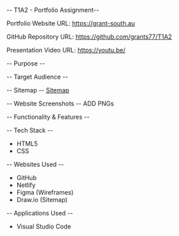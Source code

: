 -- T1A2 - Portfolio Assignment--

Portfolio Website URL:
https://grant-south.au

GitHub Repository URL:
https://github.com/grants77/T1A2

Presentation Video URL:
https://youtu.be/

-- Purpose --

-- Target Audience --

-- Sitemap --
[Sitemap](https://grant-south.au/docs/sitemap.gif)

-- Website Screenshots --
ADD PNGs

-- Functionality & Features --


-- Tech Stack --
- HTML5
- CSS

-- Websites Used --
- GitHub
- Netlify
- Figma (Wireframes)
- Draw.io (Sitemap)

-- Applications Used --
- Visual Studio Code